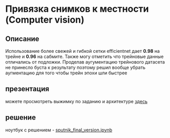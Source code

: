 # Привязка снимков к местности (Computer vision)
## Описание
Использование более свежей и гибкой сетки efficientnet дает **0.98** на трейне и **0.96** на сабмите.
Также могу отметить что трейновые данные отличались от подложки. Проделав аугументацию трейнового датасета не принесло буста к результату поэтому решил вообще убрать аугментацию для того чтобы трейн эпохи шли быстрее

## презентация
можете просмотреть выжимку по заданию и архитектуре [здесь](https://github.com/status3000/sputnik_hack/blob/main/%D0%9C%D0%A4%D0%A2%D0%98_%D1%85%D0%B0%D0%BA%D0%BA%D0%B0%D1%82%D0%BE%D0%BD.pptx)

## решение
ноутбук с решением - [sputnik_final_version.ipynb](https://github.com/status3000/sputnik_hack/blob/main/sputnik_final_version.ipynb)
